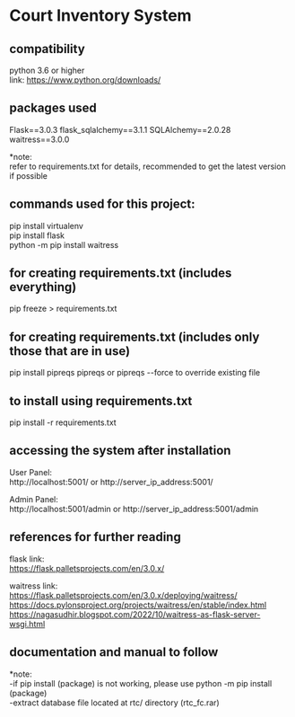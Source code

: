 # Court Inventory System

## compatibility
python 3.6 or higher  
link: https://www.python.org/downloads/

## packages used
Flask==3.0.3
flask_sqlalchemy==3.1.1
SQLAlchemy==2.0.28
waitress==3.0.0 

*note:  
refer to requirements.txt for details, recommended to get the latest version if possible

## commands used for this project:
pip install virtualenv  
pip install flask  
python -m pip install waitress

## for creating requirements.txt (includes everything)
pip freeze > requirements.txt

## for creating requirements.txt (includes only those that are in use)
pip install pipreqs
pipreqs or pipreqs --force to override existing file

## to install using requirements.txt
pip install -r requirements.txt

## accessing the system after installation
User Panel:  
http://localhost:5001/ or http://server_ip_address:5001/  

Admin Panel:  
http://localhost:5001/admin or http://server_ip_address:5001/admin 

## references for further reading
flask link:  
https://flask.palletsprojects.com/en/3.0.x/

waitress link:  
https://flask.palletsprojects.com/en/3.0.x/deploying/waitress/  
https://docs.pylonsproject.org/projects/waitress/en/stable/index.html  
https://nagasudhir.blogspot.com/2022/10/waitress-as-flask-server-wsgi.html

## documentation and manual to follow

*note:  
-if pip install (package) is not working, please use python -m pip install (package)  
-extract database file located at rtc/ directory (rtc_fc.rar)  
